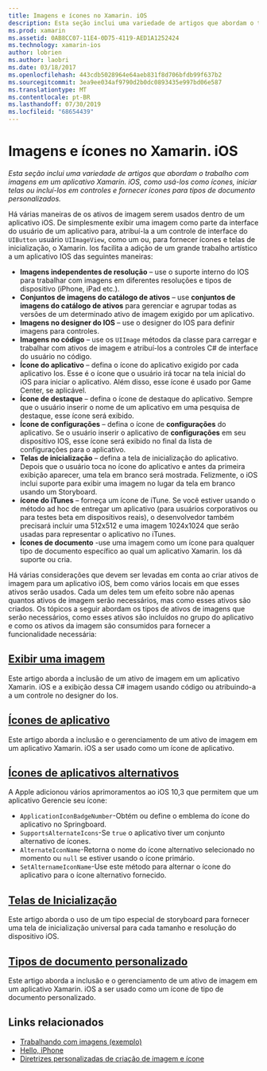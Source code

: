 ```yaml
---
title: Imagens e ícones no Xamarin. iOS
description: Esta seção inclui uma variedade de artigos que abordam o trabalho com imagens em um aplicativo Xamarin. iOS, como usá-los como ícones, iniciar telas ou incluí-los em controles e fornecer ícones para tipos de documento personalizados.
ms.prod: xamarin
ms.assetid: 0AB8CC07-11E4-0D75-4119-AED1A1252424
ms.technology: xamarin-ios
author: lobrien
ms.author: laobri
ms.date: 03/18/2017
ms.openlocfilehash: 443cdb5028964e64aeb831f8d706bfdb99f637b2
ms.sourcegitcommit: 3ea9ee034af9790d2b0dc0893435e997bd06e587
ms.translationtype: MT
ms.contentlocale: pt-BR
ms.lasthandoff: 07/30/2019
ms.locfileid: "68654439"
---
```

# <a name="images-and-icons-in-xamarinios"></a>Imagens e ícones no Xamarin. iOS

_Esta seção inclui uma variedade de artigos que abordam o trabalho com imagens em um aplicativo Xamarin. iOS, como usá-los como ícones, iniciar telas ou incluí-los em controles e fornecer ícones para tipos de documento personalizados._

Há várias maneiras de os ativos de imagem serem usados dentro de um aplicativo iOS. De simplesmente exibir uma imagem como parte da interface do usuário de um aplicativo para, atribuí-la a um controle de interface do `UIButton` usuário `UIImageView`, como um ou, para fornecer ícones e telas de inicialização, o Xamarin. Ios facilita a adição de um grande trabalho artístico a um aplicativo IOS das seguintes maneiras: 

- **Imagens independentes de resolução** – use o suporte interno do IOS para trabalhar com imagens em diferentes resoluções e tipos de dispositivo (iPhone, iPad etc.).
- **Conjuntos de imagens do catálogo de ativos** – use **conjuntos de imagens do catálogo de ativos** para gerenciar e agrupar todas as versões de um determinado ativo de imagem exigido por um aplicativo.
- **Imagens no designer do IOS** – use o designer do IOS para definir imagens para controles.
- **Imagens no código** – use os `UIImage` métodos da classe para carregar e trabalhar com ativos de imagem e atribuí-los a controles C# de interface do usuário no código.
- **Ícone do aplicativo** – defina o ícone do aplicativo exigido por cada aplicativo Ios. Esse é o ícone que o usuário irá tocar na tela inicial do iOS para iniciar o aplicativo. Além disso, esse ícone é usado por Game Center, se aplicável.
- **Ícone de destaque** – defina o ícone de destaque do aplicativo. Sempre que o usuário inserir o nome de um aplicativo em uma pesquisa de destaque, esse ícone será exibido.
- **Ícone de configurações** – defina o ícone de **configurações** do aplicativo. Se o usuário inserir o aplicativo de **configurações** em seu dispositivo IOS, esse ícone será exibido no final da lista de configurações para o aplicativo. 
- **Telas de inicialização** – defina a tela de inicialização do aplicativo. Depois que o usuário toca no ícone do aplicativo e antes da primeira exibição aparecer, uma tela em branco será mostrada. Felizmente, o iOS inclui suporte para exibir uma imagem no lugar da tela em branco usando um Storyboard. 
- **ícone do iTunes** – forneça um ícone de iTune. Se você estiver usando o método ad hoc de entregar um aplicativo (para usuários corporativos ou para testes beta em dispositivos reais), o desenvolvedor também precisará incluir uma 512x512 e uma imagem 1024x1024 que serão usadas para representar o aplicativo no iTunes.
- **Ícones de documento** -use uma imagem como um ícone para qualquer tipo de documento específico ao qual um aplicativo Xamarin. Ios dá suporte ou cria.

Há várias considerações que devem ser levadas em conta ao criar ativos de imagem para um aplicativo iOS, bem como vários locais em que esses ativos serão usados. Cada um deles tem um efeito sobre não apenas quantos ativos de imagem serão necessários, mas como esses ativos são criados. Os tópicos a seguir abordam os tipos de ativos de imagens que serão necessários, como esses ativos são incluídos no grupo do aplicativo e como os ativos da imagem são consumidos para fornecer a funcionalidade necessária:


## <a name="displaying-an-imageiosapp-fundamentalsimages-iconsdisplaying-an-imagemd"></a>[Exibir uma imagem](~/ios/app-fundamentals/images-icons/displaying-an-image.md)

Este artigo aborda a inclusão de um ativo de imagem em um aplicativo Xamarin. iOS e a exibição dessa C# imagem usando código ou atribuindo-a a um controle no designer do Ios.

## <a name="application-iconsiosapp-fundamentalsimages-iconsapp-iconsmd"></a>[Ícones de aplicativo](~/ios/app-fundamentals/images-icons/app-icons.md)

Este artigo aborda a inclusão e o gerenciamento de um ativo de imagem em um aplicativo Xamarin. iOS a ser usado como um ícone de aplicativo.

## <a name="alternate-app-iconsiosapp-fundamentalsimages-iconsalternate-app-iconsmd"></a>[Ícones de aplicativos alternativos](~/ios/app-fundamentals/images-icons/alternate-app-icons.md)

A Apple adicionou vários aprimoramentos ao iOS 10,3 que permitem que um aplicativo Gerencie seu ícone:

- `ApplicationIconBadgeNumber`-Obtém ou define o emblema do ícone do aplicativo no Springboard.
- `SupportsAlternateIcons`-Se `true` o aplicativo tiver um conjunto alternativo de ícones.
- `AlternateIconName`-Retorna o nome do ícone alternativo selecionado no momento ou `null` se estiver usando o ícone primário.
- `SetAlternameIconName`-Use este método para alternar o ícone do aplicativo para o ícone alternativo fornecido.


## <a name="launch-screensiosapp-fundamentalsimages-iconslaunch-screensmd"></a>[Telas de Inicialização](~/ios/app-fundamentals/images-icons/launch-screens.md)

Este artigo aborda o uso de um tipo especial de storyboard para fornecer uma tela de inicialização universal para cada tamanho e resolução do dispositivo iOS.

## <a name="custom-document-typesiosapp-fundamentalsimages-iconscustom-document-typesmd"></a>[Tipos de documento personalizado](~/ios/app-fundamentals/images-icons/custom-document-types.md)

Este artigo aborda a inclusão e o gerenciamento de um ativo de imagem em um aplicativo Xamarin. iOS a ser usado como um ícone de tipo de documento personalizado.



## <a name="related-links"></a>Links relacionados

- [Trabalhando com imagens (exemplo)](https://docs.microsoft.com/samples/xamarin/ios-samples/workingwithimages)
- [Hello, iPhone](~/ios/get-started/hello-ios/index.md)
- [Diretrizes personalizadas de criação de imagem e ícone](https://developer.apple.com/library/ios/#documentation/UserExperience/Conceptual/MobileHIG/IconsImages/IconsImages.html)

